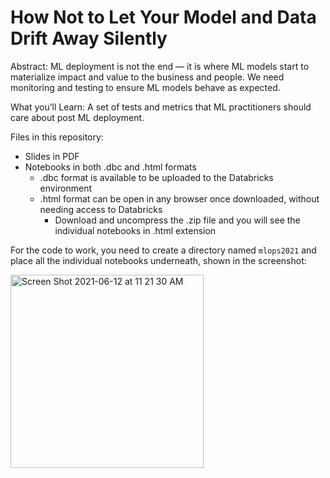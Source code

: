 # How Not to Let Your Model and Data Drift Away Silently

Abstract:
ML deployment is not the end — it is where ML models start to materialize impact and value to the business and people. We need monitoring and testing to ensure ML models behave as expected.

What you’ll Learn:
A set of tests and metrics that ML practitioners should care about post ML deployment.

Files in this repository:
- Slides in PDF
- Notebooks in both .dbc and .html formats
  - .dbc format is available to be uploaded to the Databricks environment
  - .html format can be open in any browser once downloaded, without needing access to Databricks
    - Download and uncompress the .zip file and you will see the individual notebooks in .html extension
  
For the code to work, you need to create a directory named `mlops2021` and place all the individual notebooks underneath, shown in the screenshot: 

<img width="309" alt="Screen Shot 2021-06-12 at 11 21 30 AM" src="https://user-images.githubusercontent.com/12697839/121782684-72ef6780-cb70-11eb-9341-152138237efc.png">

